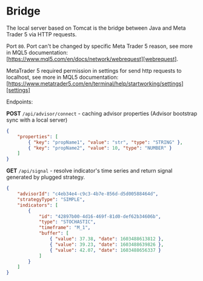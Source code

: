 # Bridge
The local server based on Tomcat is the bridge between Java and Meta Trader 5 via HTTP requests.

Port `80`. Port can't be changed by specific Meta Trader 5 reason, see more in MQL5 documentation: [https://www.mql5.com/en/docs/network/webrequest][webrequest].

MetaTrader 5 required permission in settings for send http requests to localhost, see more in MQL5 documentation: [https://www.metatrader5.com/en/terminal/help/startworking/settings][settings]

Endpoints:

**POST** `/api/advisor/connect` - caching advisor properties (Advisor bootstrap sync with a local server)
```json
{
    "properties": [
        { "key": "propName1", "value": "str", "type": "STRING" },
        { "key": "propName2", "value": 10, "type": "NUMBER" }
    ] 
}
```


**GET** `/api/signal` - resolve indicator's time series and return signal generated by plugged strategy.
```json
{
    "advisorId": "c4eb34e4-c9c3-4b7e-856d-d5d00588464d",
    "strategyType": "SIMPLE",
    "indicators": [
        {
            "id": "42897b00-4d16-469f-81d0-def62b34606b",
            "type": "STOCHASTIC",
            "timeframe": "M_1",
            "buffer": [
                { "value": 37.38, "date": 1603488613812 },
                { "value": 39.23, "date": 1603488639826 },
                { "value": 42.07, "date": 1603488656337 }
            ]
        }
    ]
}
```


[webrequest]: https://www.mql5.com/en/docs/network/webrequest
[settings]:https://www.metatrader5.com/en/terminal/help/startworking/settings